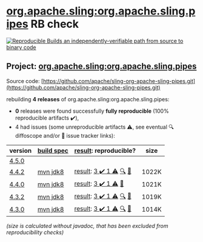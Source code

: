 [org.apache.sling:org.apache.sling.pipes](https://search.maven.org/artifact/org.apache.sling/org.apache.sling.pipes/) RB check
=======

[![Reproducible Builds](https://reproducible-builds.org/images/logos/rb.svg) an independently-verifiable path from source to binary code](https://reproducible-builds.org/)

## Project: [org.apache.sling:org.apache.sling.pipes](https://search.maven.org/artifact/org.apache.sling/org.apache.sling.pipes/)

Source code: [https://github.com/apache/sling-org-apache-sling-pipes.git](https://github.com/apache/sling-org-apache-sling-pipes.git)

rebuilding **4 releases** of org.apache.sling:org.apache.sling.pipes:
- **0** releases were found successfully **fully reproducible** (100% reproducible artifacts :heavy_check_mark:),
- 4 had issues (some unreproducible artifacts :warning:, see eventual :mag: diffoscope and/or :memo: issue tracker links):

| version | [build spec](/BUILDSPEC.md) | [result](https://reproducible-builds.org/docs/jvm/): reproducible? | size |
| -- | --------- | ------ | -- |
| [4.5.0](https://search.maven.org/artifact/org.apache.sling/org.apache.sling.pipes/4.5.0/pom) | | | |
| [4.4.2](https://search.maven.org/artifact/org.apache.sling/org.apache.sling.pipes/4.4.2/pom) | [mvn jdk8](org.apache.sling.pipes-4.4.2.buildspec) | [result](org.apache.sling.pipes-4.4.2.buildinfo): [3 :heavy_check_mark:  1 :warning:](org.apache.sling.pipes-4.4.2.buildcompare) [:mag:](org.apache.sling.pipes-4.4.2.diffoscope) [:memo:](https://issues.apache.org/jira/browse/SM-5021) | 1022K |
| [4.4.0](https://search.maven.org/artifact/org.apache.sling/org.apache.sling.pipes/4.4.0/pom) | [mvn jdk8](org.apache.sling.pipes-4.4.0.buildspec) | [result](org.apache.sling.pipes-4.4.0.buildinfo): [3 :heavy_check_mark:  1 :warning:](org.apache.sling.pipes-4.4.0.buildcompare) [:memo:](https://issues.apache.org/jira/browse/SM-5021) | 1021K |
| [4.3.2](https://search.maven.org/artifact/org.apache.sling/org.apache.sling.pipes/4.3.2/pom) | [mvn jdk8](org.apache.sling.pipes-4.3.2.buildspec) | [result](org.apache.sling.pipes-4.3.2.buildinfo): [3 :heavy_check_mark:  1 :warning:](org.apache.sling.pipes-4.3.2.buildcompare) [:mag:](org.apache.sling.pipes-4.3.2.diffoscope) [:memo:](https://issues.apache.org/jira/browse/SM-5021) | 1019K |
| [4.3.0](https://search.maven.org/artifact/org.apache.sling/org.apache.sling.pipes/4.3.0/pom) | [mvn jdk8](org.apache.sling.pipes-4.3.0.buildspec) | [result](org.apache.sling.pipes-4.3.0.buildinfo): [3 :heavy_check_mark:  1 :warning:](org.apache.sling.pipes-4.3.0.buildcompare) [:mag:](org.apache.sling.pipes-4.3.0.diffoscope) [:memo:](https://issues.apache.org/jira/browse/SM-5021) | 1014K |

<i>(size is calculated without javadoc, that has been excluded from reproducibility checks)</i>
